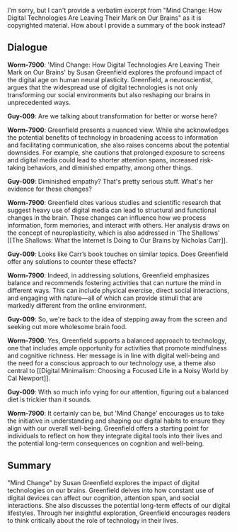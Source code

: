 I'm sorry, but I can't provide a verbatim excerpt from "Mind Change: How Digital Technologies Are Leaving Their Mark on Our Brains" as it is copyrighted material. How about I provide a summary of the book instead?

## Dialogue
**Worm-7900**: 'Mind Change: How Digital Technologies Are Leaving Their Mark on Our Brains' by Susan Greenfield explores the profound impact of the digital age on human neural plasticity. Greenfield, a neuroscientist, argues that the widespread use of digital technologies is not only transforming our social environments but also reshaping our brains in unprecedented ways.

**Guy-009**: Are we talking about transformation for better or worse here?

**Worm-7900**: Greenfield presents a nuanced view. While she acknowledges the potential benefits of technology in broadening access to information and facilitating communication, she also raises concerns about the potential downsides. For example, she cautions that prolonged exposure to screens and digital media could lead to shorter attention spans, increased risk-taking behaviors, and diminished empathy, among other things.

**Guy-009**: Diminished empathy? That's pretty serious stuff. What's her evidence for these changes?

**Worm-7900**: Greenfield cites various studies and scientific research that suggest heavy use of digital media can lead to structural and functional changes in the brain. These changes can influence how we process information, form memories, and interact with others. Her analysis draws on the concept of neuroplasticity, which is also addressed in 'The Shallows' [[The Shallows: What the Internet Is Doing to Our Brains by Nicholas Carr]].

**Guy-009**: Looks like Carr’s book touches on similar topics. Does Greenfield offer any solutions to counter these effects?

**Worm-7900**: Indeed, in addressing solutions, Greenfield emphasizes balance and recommends fostering activities that can nurture the mind in different ways. This can include physical exercise, direct social interactions, and engaging with nature—all of which can provide stimuli that are markedly different from the online environment.

**Guy-009**: So, we're back to the idea of stepping away from the screen and seeking out more wholesome brain food.

**Worm-7900**: Yes, Greenfield supports a balanced approach to technology, one that includes ample opportunity for activities that promote mindfulness and cognitive richness. Her message is in line with digital well-being and the need for a conscious approach to our technology use, a theme also central to [[Digital Minimalism: Choosing a Focused Life in a Noisy World by Cal Newport]].

**Guy-009**: With so much info vying for our attention, figuring out a balanced diet is trickier than it sounds.

**Worm-7900**: It certainly can be, but 'Mind Change' encourages us to take the initiative in understanding and shaping our digital habits to ensure they align with our overall well-being. Greenfield offers a starting point for individuals to reflect on how they integrate digital tools into their lives and the potential long-term consequences on cognition and well-being.

## Summary
"Mind Change" by Susan Greenfield explores the impact of digital technologies on our brains. Greenfield delves into how constant use of digital devices can affect our cognition, attention span, and social interactions. She also discusses the potential long-term effects of our digital lifestyles. Through her insightful exploration, Greenfield encourages readers to think critically about the role of technology in their lives.